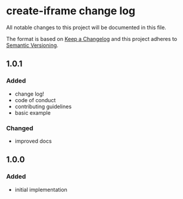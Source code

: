 # create-iframe change log

All notable changes to this project will be documented in this file.

The format is based on [Keep a Changelog](http://keepachangelog.com/) and this project adheres to [Semantic Versioning](http://semver.org/).

## 1.0.1

### Added
- change log!
- code of conduct
- contributing guidelines
- basic example

### Changed
* improved docs

## 1.0.0

### Added
* initial implementation
